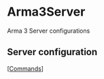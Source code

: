 # Arma3Server
Arma 3 Server configurations

## Server configuration
[[Commands](https://community.bistudio.com/wiki/Multiplayer_Server_Commands)]
